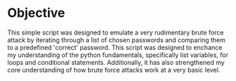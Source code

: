 # Objective
This simple script was designed to emulate a very rudimentary brute force attack by iterating through a list of chosen passwords and comparing them to a predefined 'correct' password. This script was designed to enchance my understanding of the python fundamentals, specifically list variables, for loops and conditional statements. Additionally, it has also strengthened my core understanding of how brute force attacks work at a very basic level.
